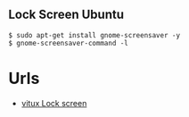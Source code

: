## Lock Screen Ubuntu

```
$ sudo apt-get install gnome-screensaver -y
$ gnome-screensaver-command -l
```

# Urls

- [vitux Lock screen](https://vitux.com/three-ways-to-lock-your-ubuntu-screen/)

